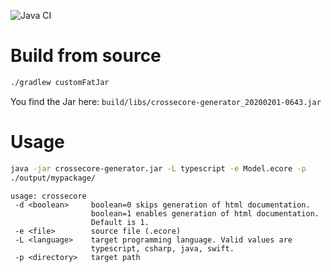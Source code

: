 ![Java CI](https://github.com/crossecore/crossecore-generator/workflows/Java%20CI/badge.svg?branch=master)

# Build from source
```bash
./gradlew customFatJar
```
You find the Jar here: `build/libs/crossecore-generator_20200201-0643.jar`

# Usage

```bash
java -jar crossecore-generator.jar -L typescript -e Model.ecore -p
./output/mypackage/
```

```
usage: crossecore
 -d <boolean>     boolean=0 skips generation of html documentation.
                  boolean=1 enables generation of html documentation.
                  Default is 1.
 -e <file>        source file (.ecore)
 -L <language>    target programming language. Valid values are
                  typescript, csharp, java, swift.
 -p <directory>   target path
```



